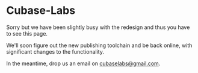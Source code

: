# Cubase-Labs
Sorry but we have been slightly busy with the redesign and thus you have to see this page. 

We'll soon figure out the new publishing toolchain and be back online, with significant changes to the functionality.

In the meantime, drop us an email on cubaselabs@gmail.com.
